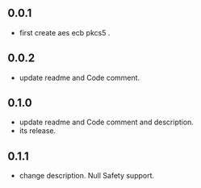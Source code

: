 ## 0.0.1

* first create aes ecb pkcs5 .

## 0.0.2

* update readme and Code comment.

## 0.1.0
* update readme and Code comment and description.
* its release.

## 0.1.1
* change description. Null Safety support.